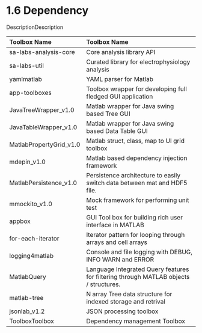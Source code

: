 # 1.6 Dependency

 DescriptionDescription

 

| Toolbox Name | Toolbox Name |
| :--- | :--- |
| sa-labs-analysis-core |  Core analysis library API |
| sa-labs-util | Curated library for electrophysiology analysis |
|yamlmatlab |YAML parser for Matlab|
|app-toolboxes| Toolbox wrapper for developing full fledged GUI application|
|JavaTreeWrapper\_v1.0 |Matlab wrapper for Java swing based Tree GUI|
|JavaTableWrapper\_v1.0| Matlab wrapper for Java swing based Data Table GUI|
|MatlabPropertyGrid\_v1.0 |Matlab struct, class, map to UI grid toolbox|
|mdepin\_v1.0 |Matlab based dependency injection framework|
|MatlabPersistence\_v1.0 |Persistence architecture to easily switch data between mat and HDF5 file.|
|mmockito\_v1.0 |Mock framework for performing unit test|
|appbox |GUI Tool box for building rich user interface in MATLAB|
|for-each-iterator |Iterator pattern for looping through arrays and cell arrays|
|logging4matlab |Console and file logging with DEBUG, INFO WARN and ERROR|
|MatlabQuery |Language Integrated Query features for filtering through MATLAB objects / structures.|
|matlab-tree| N array Tree data structure for indexed storage and retrival|
|jsonlab\_v1.2| JSON processing toolbox|
|ToolboxToolbox| Dependency management Toolbox|



